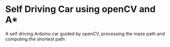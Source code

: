 # Self Driving Car using openCV and A*
 A self driving Arduino car guided by openCV, processing the maze path and computing the shortest path
